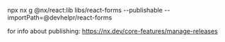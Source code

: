 npx nx g @nx/react:lib libs/react-forms --publishable --importPath=@devhelpr/react-forms

for info about publishing:
https://nx.dev/core-features/manage-releases


